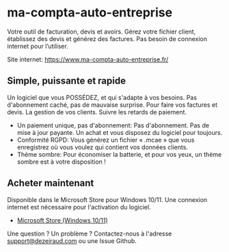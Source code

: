 # ma-compta-auto-entreprise
Votre outil de facturation, devis et avoirs. Gérez votre fichier client, établissez des devis et générez des factures. Pas besoin de connexion internet pour l’utiliser.

Site internet: https://www.ma-compta-auto-entreprise.fr/

## Simple, puissante et rapide
Un logiciel que vous POSSÉDEZ, et qui s'adapte à vos besoins. Pas d'abonnement caché, pas de mauvaise surprise. Pour faire vos factures et devis. La gestion de vos clients. Suivre les retards de paiement.

* Un paiement unique, pas d'abonnement: Pas d'abonnement. Pas de mise à jour payante. Un achat et vous disposez du logiciel pour toujours.
* Conformité RGPD: Vous générez un fichier « .mcae » que vous enregistrez où vous voulez qui contient vos données clients.
* Thème sombre: Pour économiser la batterie, et pour vos yeux, un thème sombre est à votre disposition !

## Acheter maintenant
Disponible dans le Microsoft Store pour Windows 10/11. Une connexion internet est nécessaire pour l'activation du logiciel.

* [Microsoft Store (Windows 10/11)](https://www.microsoft.com/store/productId/9PNF37CWRHH6)

Une question ? Un problème ? Contactez-nous à l'adresse support@dezeiraud.com ou une Issue Github.
